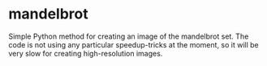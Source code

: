 # mandelbrot
Simple Python method for creating an image of the mandelbrot set. 
The code is not using any particular speedup-tricks at the moment, so it will be very slow for creating high-resolution images. 
